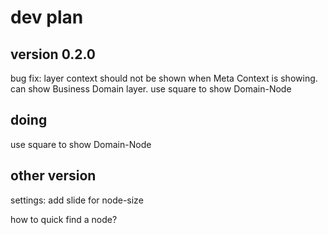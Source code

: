 # dev plan

## version 0.2.0

bug fix: layer context should not be shown when Meta Context is showing.
can show Business Domain layer.
use square to show Domain-Node

## doing

use square to show Domain-Node
## other version

settings: add slide for node-size

how to quick find a node?


